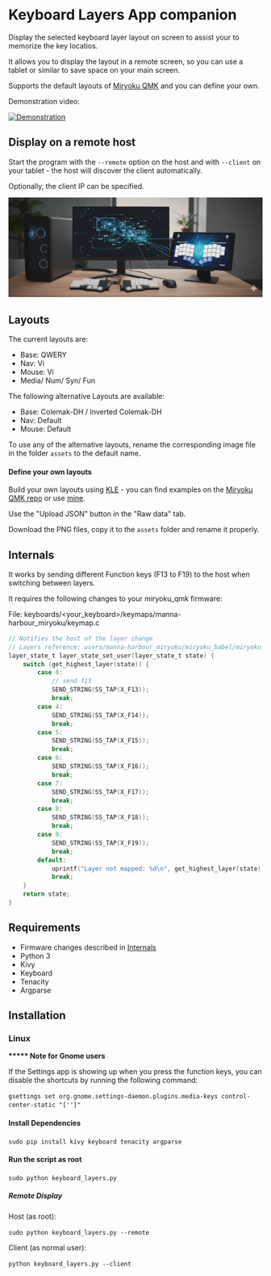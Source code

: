 # Keyboard Layers App companion

Display the selected keyboard layer layout on screen to assist your to memorize the key locatios.

It allows you to display the layout in a remote screen, so you can use a tablet or similar to save space on your main screen.

Supports the default layouts of [Miryoku QMK](https://github.com/manna-harbour/miryoku_qmk) and you can define your own.

Demonstration video:

[![Demonstration](https://img.youtube.com/vi/WpxBLXetmFg/0.jpg)](https://www.youtube.com/watch?v=WpxBLXetmFg)

## Display on a remote host

Start the program with the `--remote` option on the host and with `--client` on your tablet - the host will discover the client automatically.

Optionally, the client IP can be specified.

![Remote](./assets/remote-client.png)

## Layouts

The current layouts are:
 - Base: QWERY
 - Nav: Vi
 - Mouse: Vi 
 - Media/ Num/ Syn/ Fun

The following alternative Layouts are available:
 - Base: Colemak-DH / Inverted Colemak-DH 
 - Nav: Default
 - Mouse: Default

To use any of the alternative layouts, rename the corresponding image file in the folder `assets` to the default name.

#### Define your own layouts

Build your own layouts using [KLE](http://www.keyboard-layout-editor) - you can find examples on the [Miryoku QMK repo](https://github.com/manna-harbour/miryoku/tree/master/data/layers/) or use [mine](https://github.com/maatthc/miryoku_qmk/tree/miryoku/data/layers).

Use the "Upload JSON" button in the "Raw data" tab. 

Download the PNG files, copy it to the `assets` folder and rename it properly.

## Internals

It works by sending different Function keys (F13 to F19) to the host when switching between layers.

It requires the following changes to your miryoku_qmk firmware:

File: keyboards/<your_keyboard>/keymaps/manna-harbour_miryoku/keymap.c

```c
// Notifies the host of the layer change
// Layers reference: users/manna-harbour_miryoku/miryoku_babel/miryoku_layer_list.h
layer_state_t layer_state_set_user(layer_state_t state) {
    switch (get_highest_layer(state)) {
        case 0:
            // send f13
            SEND_STRING(SS_TAP(X_F13));
            break;
        case 4:
            SEND_STRING(SS_TAP(X_F14));
            break;
        case 5:
            SEND_STRING(SS_TAP(X_F15));
            break;
        case 6:
            SEND_STRING(SS_TAP(X_F16));
            break;
        case 7:
            SEND_STRING(SS_TAP(X_F17));
            break;
        case 8:
            SEND_STRING(SS_TAP(X_F18));
            break;
        case 9:
            SEND_STRING(SS_TAP(X_F19));
            break;
        default:
            uprintf("Layer not mapped: %d\n", get_highest_layer(state));
            break;
    }
    return state;
}
```

## Requirements

- Firmware changes described in [Internals](#Internals)
- Python 3
- Kivy
- Keyboard
- Tenacity
- Argparse

## Installation

### Linux

__***** Note for Gnome users__ 

If the Settings app is showing up when you press the function keys, you can disable the shortcuts by running the following command: 

`gsettings set org.gnome.settings-daemon.plugins.media-keys control-center-static "['']"`

#### Install Dependencies
`sudo pip install kivy keyboard tenacity argparse`

#### Run the script as root
`sudo python keyboard_layers.py`

##### Remote Display

Host (as root):

`sudo python keyboard_layers.py --remote`

Client (as normal user):

`python keyboard_layers.py --client`
